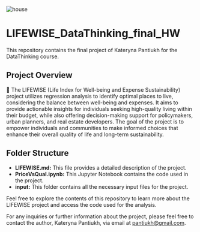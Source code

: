 ![house](https://github.com/Chartiza/LIFEWISE_DataThinking_final_HW/assets/15068419/7c7950b0-0acc-4bd0-b0af-126402e8f138)

# LIFEWISE_DataThinking_final_HW

This repository contains the final project of Kateryna Pantiukh for the DataThinking course.

## Project Overview

🏡 The LIFEWISE (Life Index for Well-being and Expense Sustainability) project utilizes regression analysis to identify optimal places to live, considering the balance between well-being and expenses. It aims to provide actionable insights for individuals seeking high-quality living within their budget, while also offering decision-making support for policymakers, urban planners, and real estate developers. The goal of the project is to empower individuals and communities to make informed choices that enhance their overall quality of life and long-term sustainability.

## Folder Structure

- **LIFEWISE.md:** This file provides a detailed description of the project.
- **PriceVsQual.ipynb:** This Jupyter Notebook contains the code used in the project.
- **input:** This folder contains all the necessary input files for the project.

Feel free to explore the contents of this repository to learn more about the LIFEWISE project and access the code used for the analysis. 


For any inquiries or further information about the project, please feel free to contact the author, Kateryna Pantiukh, via email at [pantiukh@gmail.com](mailto:pantiukh@gmail.com).
